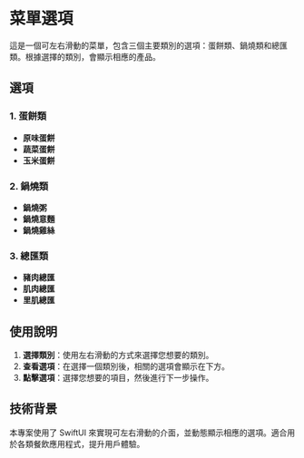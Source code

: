 # 菜單選項

這是一個可左右滑動的菜單，包含三個主要類別的選項：蛋餅類、鍋燒類和總匯類。根據選擇的類別，會顯示相應的產品。

## 選項

### 1. 蛋餅類
- **原味蛋餅**
- **蔬菜蛋餅**
- **玉米蛋餅**

### 2. 鍋燒類
- **鍋燒粥**
- **鍋燒意麵**
- **鍋燒雞絲**

### 3. 總匯類
- **豬肉總匯**
- **肌肉總匯**
- **里肌總匯**

## 使用說明

1. **選擇類別**：使用左右滑動的方式來選擇您想要的類別。
2. **查看選項**：在選擇一個類別後，相關的選項會顯示在下方。
3. **點擊選項**：選擇您想要的項目，然後進行下一步操作。

## 技術背景

本專案使用了 SwiftUI 來實現可左右滑動的介面，並動態顯示相應的選項。適合用於各類餐飲應用程式，提升用戶體驗。


